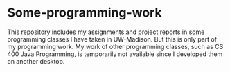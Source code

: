 # Some-programming-work
This repository includes my assignments and project reports in some programming classes I have taken in UW-Madison. But this is only part of my programming work. My work of other programming classes, such as CS 400 Java Programming, is temporarily not available since I developed them on another desktop. 
